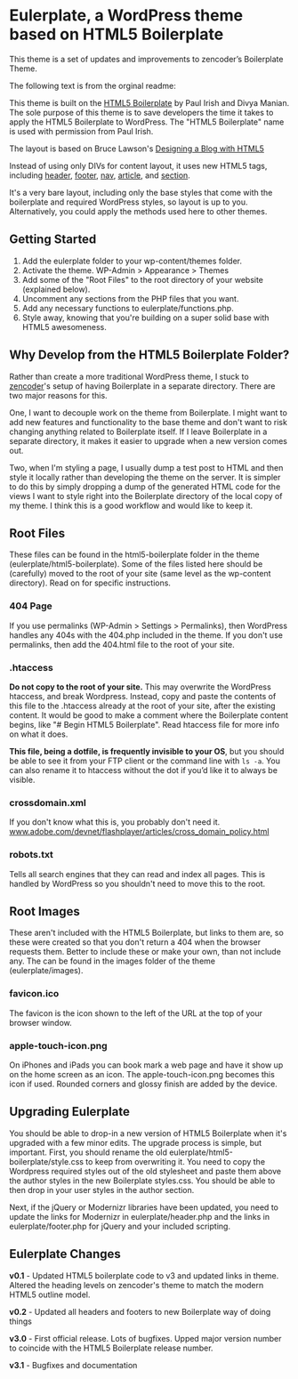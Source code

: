 # Eulerplate, a WordPress theme based on HTML5 Boilerplate

This theme is a set of updates and improvements to zencoder’s Boilerplate Theme.

The following text is from the orginal readme:

This theme is built on the [HTML5 Boilerplate](http://html5boilerplate.com/) by Paul Irish and Divya Manian. The sole purpose of this theme is to save developers the time it takes to apply the HTML5 Boilerplate to WordPress. The "HTML5 Boilerplate" name is used with permission from Paul Irish.

The layout is based on Bruce Lawson's [Designing a Blog with HTML5](http://html5doctor.com/designing-a-blog-with-html5/)

Instead of using only DIVs for content layout, it uses new HTML5 tags, including [header](http://html5doctor.com/the-header-element/), 
[footer](http://www.w3schools.com/html5/tag_footer.asp), 
[nav](http://www.w3schools.com/html5/tag_nav.asp), 
[article](http://www.w3schools.com/html5/tag_article.asp), 
and [section](http://html5doctor.com/the-section-element/).

It's a very bare layout, including only the base styles that come with the boilerplate and required WordPress styles, so layout is up to you. Alternatively, you could apply the methods used here to other themes.

## Getting Started

1. Add the eulerplate folder to your wp-content/themes folder.
2. Activate the theme. WP-Admin > Appearance > Themes
3. Add some of the "Root Files" to the root directory of your website (explained below).
4. Uncomment any sections from the PHP files that you want.
5. Add any necessary functions to eulerplate/functions.php.
6. Style away, knowing that you're building on a super solid base with HTML5 awesomeness.

## Why Develop from the HTML5 Boilerplate Folder?

Rather than create a more traditional WordPress theme, I stuck to [zencoder](https://github.com/zencoder/)'s setup of having Boilerplate in a separate directory. There are two major reasons for this.

One, I want to decouple work on the theme from Boilerplate. I might want to add new features and functionality to the base theme and don't want to risk changing anything related to Boilerplate itself. If I leave Boilerplate in a separate directory, it makes it easier to upgrade when a new version comes out.

Two, when I'm styling a page, I usually dump a test post to HTML and then style it locally rather than developing the theme on the server. It is simpler to do this by simply dropping a dump of the generated HTML code for the views I want to style right into the Boilerplate directory of the local copy of my theme. I think this is a good workflow and would like to keep it.

## Root Files

These files can be found in the html5-boilerplate folder in the theme (eulerplate/html5-boilerplate). Some of the files listed here should be (carefully) moved to the root of your site (same level as the wp-content directory). Read on for specific instructions.

### 404 Page
If you use permalinks (WP-Admin > Settings > Permalinks), then WordPress handles any 404s with the 404.php included in the theme. If you don't use permalinks, then add the 404.html file to the root of your site.

### .htaccess
**Do not copy to the root of your site.** This may overwrite the WordPress htaccess, and break Wordpress. Instead, copy and paste the contents of this file to the .htaccess already at the root of your site, after the existing content. It would be good to make a comment where the Boilerplate content begins, like "# Begin HTML5 Boilerplate". Read htaccess file for more info on what it does.

**This file, being a dotfile, is frequently invisible to your OS**, but you should be able to see it from your FTP client or the command line with `ls -a`. You can also rename it to htaccess without the dot if you’d like it to always be visible.

### crossdomain.xml
If you don't know what this is, you probably don't need it.
www.adobe.com/devnet/flashplayer/articles/cross_domain_policy.html

### robots.txt
Tells all search engines that they can read and index all pages. This is handled by WordPress so you shouldn't need to move this to the root.

## Root Images

These aren't included with the HTML5 Boilerplate, but links to them are, so these were created so that you don't return a 404 when the browser requests them. Better to include these or make your own, than not include any. The can be found in the images folder of the theme (eulerplate/images).

### favicon.ico
The favicon is the icon shown to the left of the URL at the top of your browser window.

### apple-touch-icon.png
On iPhones and iPads you can book mark a web page and have it show up on the home screen as an icon. The apple-touch-icon.png becomes this icon if used. Rounded corners and glossy finish are added by the device.

## Upgrading Eulerplate

You should be able to drop-in a new version of HTML5 Boilerplate when it's upgraded with a few minor edits. The upgrade process is simple, but important. First, you should rename the old eulerplate/html5-boilerplate/style.css to keep from overwriting it. You need to copy the Wordpress required styles out of the old stylesheet and paste them above the author styles in the new Boilerplate styles.css. You should be able to then drop in your user styles in the author section.

Next, if the jQuery or Modernizr libraries have been updated, you need to update the links for Modernizr in eulerplate/header.php and the links in eulerplate/footer.php for jQuery and your included scripting.

## Eulerplate Changes

__v0.1__ - Updated HTML5 boilerplate code to v3 and updated links in theme. Altered the heading levels on zencoder's theme to match the modern HTML5 outline model.

__v0.2__ - Updated all headers and footers to new Boilerplate way of doing things

__v3.0__ - First official release. Lots of bugfixes. Upped major version number to coincide with the HTML5 Boilerplate release number.

__v3.1__ - Bugfixes and documentation
